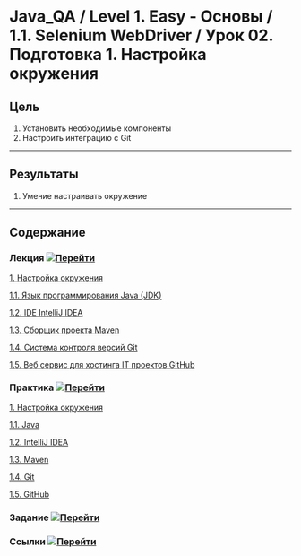 # Java_QA / Level 1. Easy - Основы / 1.1. Selenium WebDriver / Урок 02. Подготовка 1. Настройка окружения

## Цель

1. Установить необходимые компоненты
2. Настроить интеграцию с Git

***

## Результаты 

1. Умение настраивать окружение

***

## Содержание

### Лекция [![Перейти](https://img.shields.io/badge/-%D0%9F%D0%B5%D1%80%D0%B5%D0%B9%D1%82%D0%B8-blue)](1.%20Лекция.md)
           
[1. Настройка окружения](1.%20Лекция.md#1.-Настройка-окружения)

[1.1. Язык программирования Java (JDK)](1.%20Лекция.md#1.1.-Язык-программирования-Java-(JDK))

[1.2. IDE IntelliJ IDEA](1.%20Лекция.md#1.2.-IDE-IntelliJ-IDEA)
   
[1.3. Сборщик проекта Maven](1.%20Лекция.md#1.3.-Сборщик-проекта-Maven)
   
[1.4. Система контроля версий Git](1.%20Лекция.md#1.4.-Система-контроля-версий-Git)

[1.5. Веб сервис для хостинга IT проектов GitHub](1.%20Лекция.md#1.5.-Веб-сервис-для-хостинга-IT-проектов-GitHub)

### Практика [![Перейти](https://img.shields.io/badge/-%D0%9F%D0%B5%D1%80%D0%B5%D0%B9%D1%82%D0%B8-blue)](2.%20Практика.md)

[1. Настройка окружения](2.%20Практика.md#1.-Настройка-окружения)

[1.1. Java](2.%20Практика.md#1.1.-Java)

[1.2. IntelliJ IDEA](2.%20Практика.md#1.2.-IntelliJ-IDEA)

[1.3. Maven](2.%20Практика.md#1.3.-Maven)

[1.4. Git](2.%20Практика.md#1.4.-Git)

[1.5. GitHub](2.%20Практика.md#1.5.-GitHub)

### Задание [![Перейти](https://img.shields.io/badge/-%D0%9F%D0%B5%D1%80%D0%B5%D0%B9%D1%82%D0%B8-blue)](3.%20Задание.md)

### Ссылки [![Перейти](https://img.shields.io/badge/-%D0%9F%D0%B5%D1%80%D0%B5%D0%B9%D1%82%D0%B8-blue)](4.%20Ссылки.md)